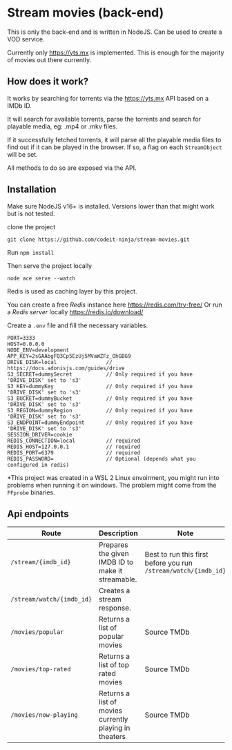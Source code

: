 # Stream movies (back-end)

This is only the back-end and is written in NodeJS. Can be used to create a VOD service.

Currently only https://yts.mx is implemented. This is enough for the majority of movies out there currently.

## How does it work?

It works by searching for torrents via the https://yts.mx API based on a IMDb ID.

It will search for available torrents, parse the torrents and search for playable media, eg: .mp4 or .mkv files.

If it successfully fetched torrents, it will parse all the playable media files to find out if it can be played in the browser. If so, a flag on each `StreamObject` will be set.

All methods to do so are exposed via the API.

## Installation

Make sure NodeJS v16+ is installed. Versions lower than that might work but is not tested.

clone the project

```
git clone https://github.com/codeit-ninja/stream-movies.git
```

Run `npm install`

Then serve the project locally

```
node ace serve --watch
```

Redis is used as caching layer by this project.

You can create a free *Redis* instance here https://redis.com/try-free/
Or run a *Redis server* locally https://redis.io/download/

Create a `.env` file and fill the necessary variables.

```
PORT=3333
HOST=0.0.0.0
NODE_ENV=development
APP_KEY=2sGAAbgFQ3Cp5EzUj5MVaWZFz_OhGBG9
DRIVE_DISK=local                // https://docs.adonisjs.com/guides/drive
S3_SECRET=dummySecret           // Only required if you have 'DRIVE_DISK' set to 's3'
S3_KEY=dummyKey                 // Only required if you have 'DRIVE_DISK' set to 's3'
S3_BUCKET=dummyBucket           // Only required if you have 'DRIVE_DISK' set to 's3'
S3_REGION=dummyRegion           // Only required if you have 'DRIVE_DISK' set to 's3'
S3_ENDPOINT=dummyEndpoint       // Only required if you have 'DRIVE_DISK' set to 's3'
SESSION_DRIVER=cookie
REDIS_CONNECTION=local          // required
REDIS_HOST=127.0.0.1            // required
REDIS_PORT=6379                 // required
REDIS_PASSWORD=                 // Optional (depends what you configured in redis)
```

*This project was created in a WSL 2 Linux envoirment, you might run into problems when running it on windows. The problem might come from the `FFprobe` binaries.

## Api endpoints

| Route | Description | Note |
| ----------- | ----------- | ----------- |
| `/stream/{imdb_id}` | Prepares the given IMDB ID to make it streamable. | Best to run this first before you run `/stream/watch/{imdb_id}`
| `/stream/watch/{imdb_id}` | Creates a stream response. |
| `/movies/popular` | Returns a list of popular movies | Source TMDb
| `/movies/top-rated` | Returns a list of top rated movies | Source TMDb
| `/movies/now-playing` | Returns a list of movies currently playing in theaters | Source TMDb